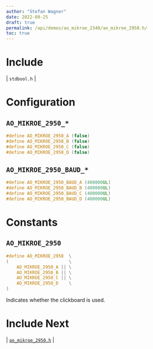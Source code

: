 ```yaml
---
author: "Stefan Wagner"
date: 2022-09-25
draft: true
permalink: /api/demos/ao_mikroe_2340/ao_mikroe_2950.h/
toc: true
---
```


# Include

| `stdbool.h` |

# Configuration

## `AO_MIKROE_2950_*`

```c
#define AO_MIKROE_2950_A (false)
#define AO_MIKROE_2950_B (false)
#define AO_MIKROE_2950_C (false)
#define AO_MIKROE_2950_D (false)
```

## `AO_MIKROE_2950_BAUD_*`

```c
#define AO_MIKROE_2950_BAUD_A (400000UL)
#define AO_MIKROE_2950_BAUD_B (400000UL)
#define AO_MIKROE_2950_BAUD_C (400000UL)
#define AO_MIKROE_2950_BAUD_D (400000UL)
```

# Constants

## `AO_MIKROE_2950`

```c
#define AO_MIKROE_2950  \
(                       \
    AO_MIKROE_2950_A || \
    AO_MIKROE_2950_B || \
    AO_MIKROE_2950_C || \
    AO_MIKROE_2950_D    \
)
```

Indicates whether the clickboard is used.

# Include Next

| [`ao_mikroe_2950.h`](../ao_mikroe/ao_mikroe_2950.h.md) |
